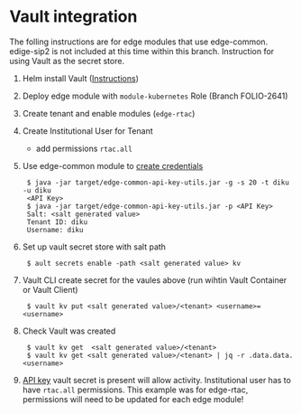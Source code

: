 # Vault integration
The folling instructions are for edge modules that use edge-common. edige-sip2 is not included at this time within this branch. Instruction for using Vault as the secret store.

1. Helm install Vault ([Instructions](https://github.com/folio-org-priv/folio-infrastructure/tree/master/CI/hashicorp-vault))
2. Deploy edge module with `module-kubernetes` Role (Branch FOLIO-2641)
3. Create tenant and enable modules (`edge-rtac`)
4. Create Institutional User for Tenant
    * add permissions `rtac.all`
5. Use edge-common module to [create credentials](https://github.com/folio-org/edge-common#api-key-utilities)

        $ java -jar target/edge-common-api-key-utils.jar -g -s 20 -t diku -u diku
        <API Key>
        $ java -jar target/edge-common-api-key-utils.jar -p <API Key>
        Salt: <salt generated value>
        Tenant ID: diku
        Username: diku
6. Set up vault secret store with salt path

        $ ault secrets enable -path <salt generated value> kv
        
        
7. Vault CLI create secret for the vaules above (run wihtin Vault Container or Vault Client)

        $ vault kv put <salt generated value>/<tenant> <username>=<username>
        
8. Check Vault was created

        $ vault kv get  <salt generated value>/<tenant>
        $ vault kv get <salt generated value>/<tenant> | jq -r .data.data.<username>

7. [API key](https://github.com/folio-org/edge-common#api-key-sources) vault secret is present will allow activity. Institutional user has to have `rtac.all` permissions. This example was for edge-rtac, permissions will need to be updated for each edge module!

